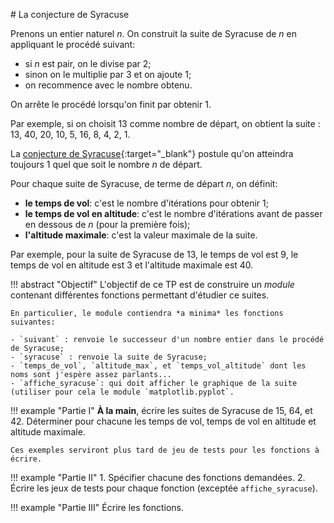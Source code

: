 # La conjecture de Syracuse

Prenons un entier naturel $n$. On construit la suite de Syracuse de $n$ en appliquant le procédé suivant:

- si $n$ est pair, on le divise par 2;
- sinon on le multiplie par 3 et on ajoute 1;
- on recommence avec le nombre obtenu.

On arrête le procédé lorsqu'on finit par obtenir 1. 

Par exemple, si on choisit 13 comme nombre de départ, on obtient la suite : 13, 40, 20, 10, 5, 16, 8, 4, 2, 1.

La [conjecture de Syracuse](https://fr.wikipedia.org/wiki/Conjecture_de_Syracuse){:target="_blank"} postule qu'on atteindra toujours 1 quel que soit le nombre $n$ de départ.

Pour chaque suite de Syracuse, de terme de départ $n$, on définit:

- **le temps de vol**: c'est le nombre d'itérations pour obtenir 1;
- **le temps de vol en altitude**: c'est le nombre d'itérations avant de passer en dessous de $n$ (pour la première fois);
- **l'altitude maximale**: c'est la valeur maximale de la suite.

Par exemple, pour la suite de Syracuse de 13, le temps de vol est 9, le temps de vol en altitude est 3 et l'altitude maximale est 40.

!!! abstract "Objectif"
    L'objectif de ce TP est de construire un *module* contenant différentes fonctions permettant d'étudier ce suites.

    En particulier, le module contiendra *a minima* les fonctions suivantes:

    - `suivant` : renvoie le successeur d'un nombre entier dans le procédé de Syracuse;
    - `syracuse` : renvoie la suite de Syracuse;
    - `temps_de_vol`, `altitude_max`, et `temps_vol_altitude` dont les noms sont j'espère assez parlants...
    - `affiche_syracuse`: qui doit afficher le graphique de la suite (utiliser pour cela le module `matplotlib.pyplot`.

!!! example "Partie I"
    **À la main**, écrire les suites de Syracuse de 15, 64, et 42. Déterminer pour chacune les temps de vol, temps de vol en altitude et altitude maximale.

    Ces exemples serviront plus tard de jeu de tests pour les fonctions à écrire.

!!! example "Partie II"
    1. Spécifier chacune des fonctions demandées.
    2. Écrire les jeux de tests pour chaque fonction (exceptée `affiche_syracuse`).

!!! example "Partie III"
    Écrire les fonctions.

    